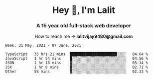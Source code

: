 <h1 align="center">Hey 👋, I'm Lalit</h1>
<h3 align="center">A 15 year old full-stack web developer</h3>

<p align="center">How to reach me → <strong>lalitvijay9480@gmail.com</strong></p>

<!--START_SECTION:waka-->
```text
Week: 31 May, 2021 - 07 June, 2021

TypeScript   35 hrs 21 mins  █████████████████████░░░░   84.64 % 
JavaScript   1 hr 54 mins    █░░░░░░░░░░░░░░░░░░░░░░░░   04.56 % 
JSON         1 hr 18 mins    ▓░░░░░░░░░░░░░░░░░░░░░░░░   03.14 % 
JSX          1 hr 8 mins     ▓░░░░░░░░░░░░░░░░░░░░░░░░   02.71 % 
Other        58 mins         ▓░░░░░░░░░░░░░░░░░░░░░░░░   02.33 % 
```
<!--END_SECTION:waka-->
